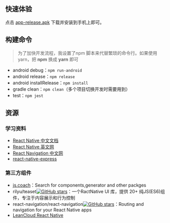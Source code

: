 ## 快速体验

点击 [app-release.apk](https://github.com/youngjuning/myReactNativeApp/raw/master/assets/release/app-release.apk) 下载并安装到手机上即可。

## 构建命令

> 为了加快开发流程，我设置了npm 脚本来代替繁琐的命令行。如果使用 yarn，把 **npm** 换成 **yarn** 即可

- android debug：`npm run-android`
- android release：`npm release`
- android installRelease：`npm install`
- gradle clean：`npm clean`（多个项目切换开发时需要用到）
- test：`npm jest`

## 资源

### 学习资料

- [React Native 中文文档](http://t.cn/RHHw6sN)
- [React Native 英文网](http://t.cn/RAyxebe)
- [React Navigation 中文网](http://t.cn/RBfba1a)
- [react-native-express](https://github.com/dabbott/react-native-express)

### 第三方组件

- [js.coach](https://js.coach/)：Search for components,generator and other packges
- rilyu/teaset[![GitHub stars](https://img.shields.io/github/stars/rilyu/teaset.svg?style=social&label=Stars)](https://github.com/rilyu/teaset)：一个RactNative UI 库，提供 20+ 纯JS(ES6)组件，专注于内容展示和行为控制
- react-navigation/react-navigation[![GitHub stars](https://img.shields.io/github/stars/react-navigation/react-navigation.svg?style=social&label=Stars)](https://github.com/react-navigation/react-navigation)：Routing and navigation for your React Native apps
- [LeanCloud React Native](https://goo.gl/t5AgtV)
